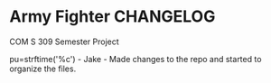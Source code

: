 # Army Fighter CHANGELOG

COM S 309 Semester Project

pu=strftime('%c') - Jake - Made changes to the repo and started to organize the files.
